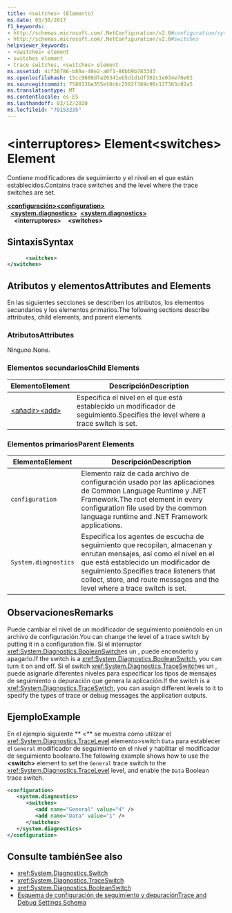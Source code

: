 ```yaml
---
title: <switches> (Elemento)
ms.date: 03/30/2017
f1_keywords:
- http://schemas.microsoft.com/.NetConfiguration/v2.0#configuration/system.diagnostics/switches
- http://schemas.microsoft.com/.NetConfiguration/v2.0#switches
helpviewer_keywords:
- <switches> element
- switches element
- trace switches, <switches> element
ms.assetid: 4cf36786-b89a-40e2-a0f1-86bb9b783343
ms.openlocfilehash: 15cc9680d7a20341eb5d1d1df302c1e034e70e02
ms.sourcegitcommit: 7588136e355e10cbc2582f389c90c127363c02a5
ms.translationtype: MT
ms.contentlocale: es-ES
ms.lasthandoff: 03/12/2020
ms.locfileid: "79153235"
---
```

# <a name="switches-element"></a><span data-ttu-id="73adb-102">\<interruptores> Element</span><span class="sxs-lookup"><span data-stu-id="73adb-102">\<switches> Element</span></span>
<span data-ttu-id="73adb-103">Contiene modificadores de seguimiento y el nivel en el que están establecidos.</span><span class="sxs-lookup"><span data-stu-id="73adb-103">Contains trace switches and the level where the trace switches are set.</span></span>  

<span data-ttu-id="73adb-104">[**\<configuración>**](../configuration-element.md)</span><span class="sxs-lookup"><span data-stu-id="73adb-104">[**\<configuration>**](../configuration-element.md)</span></span>\
<span data-ttu-id="73adb-105">&nbsp;&nbsp;[**\<system.diagnostics>**](system-diagnostics-element.md)</span><span class="sxs-lookup"><span data-stu-id="73adb-105">&nbsp;&nbsp;[**\<system.diagnostics>**](system-diagnostics-element.md)</span></span>\
<span data-ttu-id="73adb-106">&nbsp;&nbsp;&nbsp;&nbsp;**\<interruptores>**</span><span class="sxs-lookup"><span data-stu-id="73adb-106">&nbsp;&nbsp;&nbsp;&nbsp;**\<switches>**</span></span>

## <a name="syntax"></a><span data-ttu-id="73adb-107">Sintaxis</span><span class="sxs-lookup"><span data-stu-id="73adb-107">Syntax</span></span>  
  
```xml  
      <switches>
</switches>  
```  
  
## <a name="attributes-and-elements"></a><span data-ttu-id="73adb-108">Atributos y elementos</span><span class="sxs-lookup"><span data-stu-id="73adb-108">Attributes and Elements</span></span>  
 <span data-ttu-id="73adb-109">En las siguientes secciones se describen los atributos, los elementos secundarios y los elementos primarios.</span><span class="sxs-lookup"><span data-stu-id="73adb-109">The following sections describe attributes, child elements, and parent elements.</span></span>  
  
### <a name="attributes"></a><span data-ttu-id="73adb-110">Atributos</span><span class="sxs-lookup"><span data-stu-id="73adb-110">Attributes</span></span>  
 <span data-ttu-id="73adb-111">Ninguno.</span><span class="sxs-lookup"><span data-stu-id="73adb-111">None.</span></span>  
  
### <a name="child-elements"></a><span data-ttu-id="73adb-112">Elementos secundarios</span><span class="sxs-lookup"><span data-stu-id="73adb-112">Child Elements</span></span>  
  
|<span data-ttu-id="73adb-113">Elemento</span><span class="sxs-lookup"><span data-stu-id="73adb-113">Element</span></span>|<span data-ttu-id="73adb-114">Descripción</span><span class="sxs-lookup"><span data-stu-id="73adb-114">Description</span></span>|  
|-------------|-----------------|  
|[<span data-ttu-id="73adb-115">\<añadir></span><span class="sxs-lookup"><span data-stu-id="73adb-115">\<add></span></span>](add-element-for-switches.md)|<span data-ttu-id="73adb-116">Especifica el nivel en el que está establecido un modificador de seguimiento.</span><span class="sxs-lookup"><span data-stu-id="73adb-116">Specifies the level where a trace switch is set.</span></span>|  
  
### <a name="parent-elements"></a><span data-ttu-id="73adb-117">Elementos primarios</span><span class="sxs-lookup"><span data-stu-id="73adb-117">Parent Elements</span></span>  
  
|<span data-ttu-id="73adb-118">Elemento</span><span class="sxs-lookup"><span data-stu-id="73adb-118">Element</span></span>|<span data-ttu-id="73adb-119">Descripción</span><span class="sxs-lookup"><span data-stu-id="73adb-119">Description</span></span>|  
|-------------|-----------------|  
|`configuration`|<span data-ttu-id="73adb-120">Elemento raíz de cada archivo de configuración usado por las aplicaciones de Common Language Runtime y .NET Framework.</span><span class="sxs-lookup"><span data-stu-id="73adb-120">The root element in every configuration file used by the common language runtime and .NET Framework applications.</span></span>|  
|`System.diagnostics`|<span data-ttu-id="73adb-121">Especifica los agentes de escucha de seguimiento que recopilan, almacenan y enrutan mensajes, así como el nivel en el que está establecido un modificador de seguimiento.</span><span class="sxs-lookup"><span data-stu-id="73adb-121">Specifies trace listeners that collect, store, and route messages and the level where a trace switch is set.</span></span>|  
  
## <a name="remarks"></a><span data-ttu-id="73adb-122">Observaciones</span><span class="sxs-lookup"><span data-stu-id="73adb-122">Remarks</span></span>  
 <span data-ttu-id="73adb-123">Puede cambiar el nivel de un modificador de seguimiento poniéndolo en un archivo de configuración.</span><span class="sxs-lookup"><span data-stu-id="73adb-123">You can change the level of a trace switch by putting it in a configuration file.</span></span> <span data-ttu-id="73adb-124">Si el interruptor <xref:System.Diagnostics.BooleanSwitch>es un , puede encenderlo y apagarlo.</span><span class="sxs-lookup"><span data-stu-id="73adb-124">If the switch is a <xref:System.Diagnostics.BooleanSwitch>, you can turn it on and off.</span></span> <span data-ttu-id="73adb-125">Si el switch <xref:System.Diagnostics.TraceSwitch>es un , puede asignarle diferentes niveles para especificar los tipos de mensajes de seguimiento o depuración que genera la aplicación.</span><span class="sxs-lookup"><span data-stu-id="73adb-125">If the switch is a <xref:System.Diagnostics.TraceSwitch>, you can assign different levels to it to specify the types of trace or debug messages the application outputs.</span></span>  
  
## <a name="example"></a><span data-ttu-id="73adb-126">Ejemplo</span><span class="sxs-lookup"><span data-stu-id="73adb-126">Example</span></span>  
 <span data-ttu-id="73adb-127">En el ejemplo siguiente \*\* \<\*\* se muestra cómo utilizar el <xref:System.Diagnostics.TraceLevel> elemento>switch `Data` para establecer el `General` modificador de seguimiento en el nivel y habilitar el modificador de seguimiento booleano.</span><span class="sxs-lookup"><span data-stu-id="73adb-127">The following example shows how to use the **\<switch>** element to set the `General` trace switch to the <xref:System.Diagnostics.TraceLevel> level, and enable the `Data` Boolean trace switch.</span></span>  
  
```xml  
<configuration>  
   <system.diagnostics>  
      <switches>  
         <add name="General" value="4" />  
         <add name="Data" value="1" />  
      </switches>  
   </system.diagnostics>  
</configuration>  
```  
  
## <a name="see-also"></a><span data-ttu-id="73adb-128">Consulte también</span><span class="sxs-lookup"><span data-stu-id="73adb-128">See also</span></span>

- <xref:System.Diagnostics.Switch>
- <xref:System.Diagnostics.TraceSwitch>
- <xref:System.Diagnostics.BooleanSwitch>
- [<span data-ttu-id="73adb-129">Esquema de configuración de seguimiento y depuración</span><span class="sxs-lookup"><span data-stu-id="73adb-129">Trace and Debug Settings Schema</span></span>](index.md)
